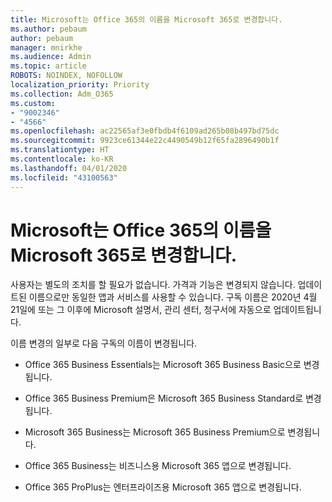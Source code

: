 ```yaml
---
title: Microsoft는 Office 365의 이름을 Microsoft 365로 변경합니다.
ms.author: pebaum
author: pebaum
manager: mnirkhe
ms.audience: Admin
ms.topic: article
ROBOTS: NOINDEX, NOFOLLOW
localization_priority: Priority
ms.collection: Adm_O365
ms.custom:
- "9002346"
- "4566"
ms.openlocfilehash: ac22565af3e0fbdb4f6109ad265b08b497bd75dc
ms.sourcegitcommit: 9923ce61344e22c4490549b12f65fa2896490b1f
ms.translationtype: HT
ms.contentlocale: ko-KR
ms.lasthandoff: 04/01/2020
ms.locfileid: "43100563"
---
```

# <a name="microsoft-is-renaming-office-365-to-microsoft-365"></a>Microsoft는 Office 365의 이름을 Microsoft 365로 변경합니다.

사용자는 별도의 조치를 할 필요가 없습니다. 가격과 기능은 변경되지 않습니다. 업데이트된 이름으로만 동일한 앱과 서비스를 사용할 수 있습니다. 구독 이름은 2020년 4월 21일에 또는 그 이후에 Microsoft 설명서, 관리 센터, 청구서에 자동으로 업데이트됩니다.

이름 변경의 일부로 다음 구독의 이름이 변경됩니다.

- Office 365 Business Essentials는 Microsoft 365 Business Basic으로 변경됩니다.

- Office 365 Business Premium은 Microsoft 365 Business Standard로 변경됩니다.

- Microsoft 365 Business는 Microsoft 365 Business Premium으로 변경됩니다.

- Office 365 Business는 비즈니스용 Microsoft 365 앱으로 변경됩니다.

- Office 365 ProPlus는 엔터프라이즈용 Microsoft 365 앱으로 변경됩니다.
